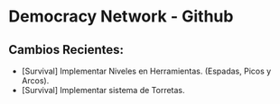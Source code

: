 # Democracy Network - Github

## Cambios Recientes:
 - [Survival] Implementar Niveles en Herramientas. (Espadas, Picos y Arcos).
 - [Survival] Implementar sistema de Torretas.
